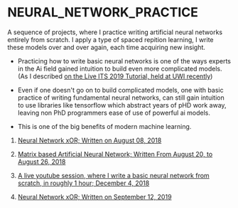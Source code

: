 # NEURAL_NETWORK_PRACTICE

A sequence of projects, where I practice writing artificial neural networks entirely from scratch. I apply a type of spaced repition learning, I write these models over and over again, each time acquiring new insight. 

* Practicing how to write basic neural networks is one of the ways experts in the Ai field gained intuition to build even more complicated models. (As I described [on the Live ITS 2019 Tutorial, held at UWI recently](https://github.com/JordanMicahBennett/Live-ITS-2019-Artificial-Neural-Network-Tutorial-Code))

* Even if one doesn't go on to build complicated models, one with basic practice of writing fundamental neural networks, can still gain intuition to use libraries like tensorflow which abstract years of pHD work away, leaving non PhD programmers ease of use of powerful ai models.

* This is one of the big benefits of modern machine learning.


1. [Neural Network xOR; Written on August 08, 2018](https://github.com/JordanMicahBennett/NEURAL-NETWORK-SIMPLE_V0.1)

2. [Matrix based Artificial Neural Network; Written From August 20, to August 26, 2018](https://github.com/JordanMicahBennett/NEURAL-NETWORK-SIMPLE-MATRIX-VERSION/)

3. [A live youtube session, where I write a basic neural network from scratch, in roughly 1 hour; December 4, 2018](https://github.com/JordanMicahBennett/BASIC-ARTIFICIAL-NEURAL-NETWORK_FROM-LIVE-JAVA-SESSION)

4. [Neural Network xOR; Written on September 12, 2019](https://github.com/JordanMicahBennett/NEURAL-NETWORK-SIMPLE-V2)
